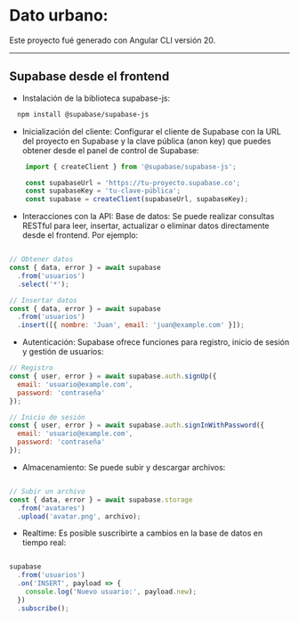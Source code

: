 # Dato urbano:

Este proyecto fué generado con Angular CLI versión 20.

---

## Supabase desde el frontend
- Instalación de la biblioteca supabase-js:
```bash
  npm install @supabase/supabase-js
```
- Inicialización del cliente:
Configurar el cliente de Supabase con la URL del proyecto en Supabase y la clave pública (anon key) que puedes obtener desde el panel de control de Supabase:
```typescript 
    import { createClient } from '@supabase/supabase-js';

    const supabaseUrl = 'https://tu-proyecto.supabase.co';
    const supabaseKey = 'tu-clave-pública';
    const supabase = createClient(supabaseUrl, supabaseKey);
```
- Interacciones con la API:
Base de datos: Se puede realizar consultas RESTful para leer, insertar, actualizar o eliminar datos directamente desde el frontend. Por ejemplo:
```javascript

// Obtener datos
const { data, error } = await supabase
  .from('usuarios')
  .select('*');

// Insertar datos
const { data, error } = await supabase
  .from('usuarios')
  .insert([{ nombre: 'Juan', email: 'juan@example.com' }]);
```

- Autenticación: Supabase ofrece funciones para registro, inicio de sesión y gestión de usuarios:
```javascript
// Registro
const { user, error } = await supabase.auth.signUp({
  email: 'usuario@example.com',
  password: 'contraseña'
});

// Inicio de sesión
const { user, error } = await supabase.auth.signInWithPassword({
  email: 'usuario@example.com',
  password: 'contraseña'
});
```

- Almacenamiento: Se puede subir y descargar archivos:
```javascript

// Subir un archivo
const { data, error } = await supabase.storage
  .from('avatares')
  .upload('avatar.png', archivo);
```

- Realtime: Es posible suscribirte a cambios en la base de datos en tiempo real:
```javascript

supabase
  .from('usuarios')
  .on('INSERT', payload => {
    console.log('Nuevo usuario:', payload.new);
  })
  .subscribe();
```



